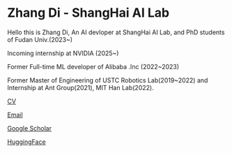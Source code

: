 # Zhang Di - ShangHai AI Lab
Hello this is Zhang Di, An AI devloper at ShangHai AI Lab, and PhD students of Fudan Univ.(2023~)

Incoming internship at NVIDIA (2025~)

Former Full-time ML developer of Alibaba .Inc (2022~2023)

Former Master of Engineering of USTC Robotics Lab(2019~2022) and Internship at Ant Group(2021), MIT Han Lab(2022).

[CV](https://raw.githubusercontent.com/trotsky1997/trotsky1997/main/FDU-ZhangDi-CV.pdf)

[Email](mailto:di.zhang@ustc.edu)

[Google Scholar](https://scholar.google.com/citations?user=vxAO250AAAAJ)

[HuggingFace](https://huggingface.co/di-zhang-fdu)

